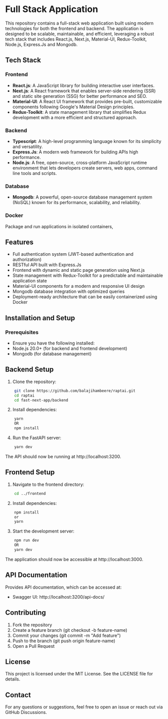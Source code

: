 # Full Stack Application

This repository contains a full-stack web application built using modern technologies for both the frontend and backend. The application is designed to be scalable, maintainable, and efficient, leveraging a robust tech stack that includes React.js, Next.js, Material-UI, Redux-Toolkit, Node.js, Express.Js and Mongodb.

## Tech Stack

### Frontend

- **React.js**: A JavaScript library for building interactive user interfaces.
- **Next.js**: A React framework that enables server-side rendering (SSR) and static site generation (SSG) for better performance and SEO.
- **Material-UI**: A React UI framework that provides pre-built, customizable components following Google's Material Design principles.
- **Redux-Toolkit**: A state management library that simplifies Redux development with a more efficient and structured approach.

### Backend

- **Typescript**: A high-level programming language known for its simplicity and versatility.
- **Express.Js**: A modern web framework for building APIs high performance.
- **Node.js**: A free, open-source, cross-platform JavaScript runtime environment that lets developers create servers, web apps, command line tools and scripts.

### Database

- **Mongodb**: A powerful, open-source database management system (NoSQL) known for its performance, scalability, and reliability.

### Docker
Package and run applications in isolated containers,

## Features

- Full authentication system (JWT-based authentication and authorization)
- RESTful API built with Express.Js
- Frontend with dynamic and static page generation using Next.js
- State management with Redux-Toolkit for a predictable and maintainable application state
- Material-UI components for a modern and responsive UI design
- Mongodb database integration with optimized queries
- Deployment-ready architecture that can be easily containerized using Docker

## Installation and Setup

### Prerequisites

- Ensure you have the following installed:
- Node.js 20.0+ (for backend and frontend development)
- Mongodb (for database management)

## Backend Setup
1. Clone the repository:
```bash
    git clone https://github.com/balajihambeere/raptai.git
    cd raptai
    cd fast-next-app/backend
```
2. Install dependencies:
```bash
    yarn 
    OR
    npm install
```
4. Run the FastAPI server:
```bash
    yarn dev
```
The API should now be running at http://localhost:3200.

## Frontend Setup
1. Navigate to the frontend directory:
```bash
    cd ../frontend
```

2. Install dependencies:
```bash
    npm install
    or
    yarn
```
3. Start the development server:
```bash
    npm run dev
    OR 
    yarn dev
```
The application should now be accessible at http://localhost:3000.

## API Documentation
Provides API documentation, which can be accessed at:

- Swagger UI: http://localhost:3200/api-docs/

## Contributing

1. Fork the repository
2. Create a feature branch (git checkout -b feature-name)
3. Commit your changes (git commit -m "Add feature")
4. Push to the branch (git push origin feature-name)
5. Open a Pull Request

## License

This project is licensed under the MIT License. See the LICENSE file for details.

## Contact

For any questions or suggestions, feel free to open an issue or reach out via GitHub Discussions.